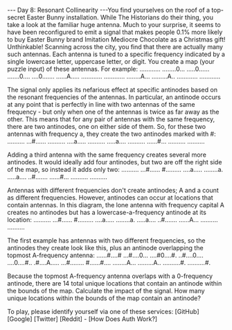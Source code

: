 --- Day 8: Resonant Collinearity ---You find yourselves on the roof of a top-secret Easter Bunny installation.
While The Historians do their thing, you take a look at the familiar huge antenna. Much to your surprise, it seems to have been reconfigured to emit a signal that makes people 0.1% more likely to buy Easter Bunny brand Imitation Mediocre Chocolate as a Christmas gift! Unthinkable!
Scanning across the city, you find that there are actually many such antennas. Each antenna is tuned to a specific frequency indicated by a single lowercase letter, uppercase letter, or digit. You create a map (your puzzle input) of these antennas. For example:
............
........0...
.....0......
.......0....
....0.......
......A.....
............
............
........A...
.........A..
............
............

The signal only applies its nefarious effect at specific antinodes based on the resonant frequencies of the antennas. In particular, an antinode occurs at any point that is perfectly in line with two antennas of the same frequency - but only when one of the antennas is twice as far away as the other. This means that for any pair of antennas with the same frequency, there are two antinodes, one on either side of them.
So, for these two antennas with frequency a, they create the two antinodes marked with #:
..........
...#......
..........
....a.....
..........
.....a....
..........
......#...
..........
..........

Adding a third antenna with the same frequency creates several more antinodes. It would ideally add four antinodes, but two are off the right side of the map, so instead it adds only two:
..........
...#......
#.........
....a.....
........a.
.....a....
..#.......
......#...
..........
..........

Antennas with different frequencies don't create antinodes; A and a count as different frequencies. However, antinodes can occur at locations that contain antennas. In this diagram, the lone antenna with frequency capital A creates no antinodes but has a lowercase-a-frequency antinode at its location:
..........
...#......
#.........
....a.....
........a.
.....a....
..#.......
......A...
..........
..........

The first example has antennas with two different frequencies, so the antinodes they create look like this, plus an antinode overlapping the topmost A-frequency antenna:
......#....#
...#....0...
....#0....#.
..#....0....
....0....#..
.#....A.....
...#........
#......#....
........A...
.........A..
..........#.
..........#.

Because the topmost A-frequency antenna overlaps with a 0-frequency antinode, there are 14 total unique locations that contain an antinode within the bounds of the map.
Calculate the impact of the signal. How many unique locations within the bounds of the map contain an antinode?

To play, please identify yourself via one of these services:
[GitHub] [Google] [Twitter] [Reddit] - [How Does Auth Work?]
